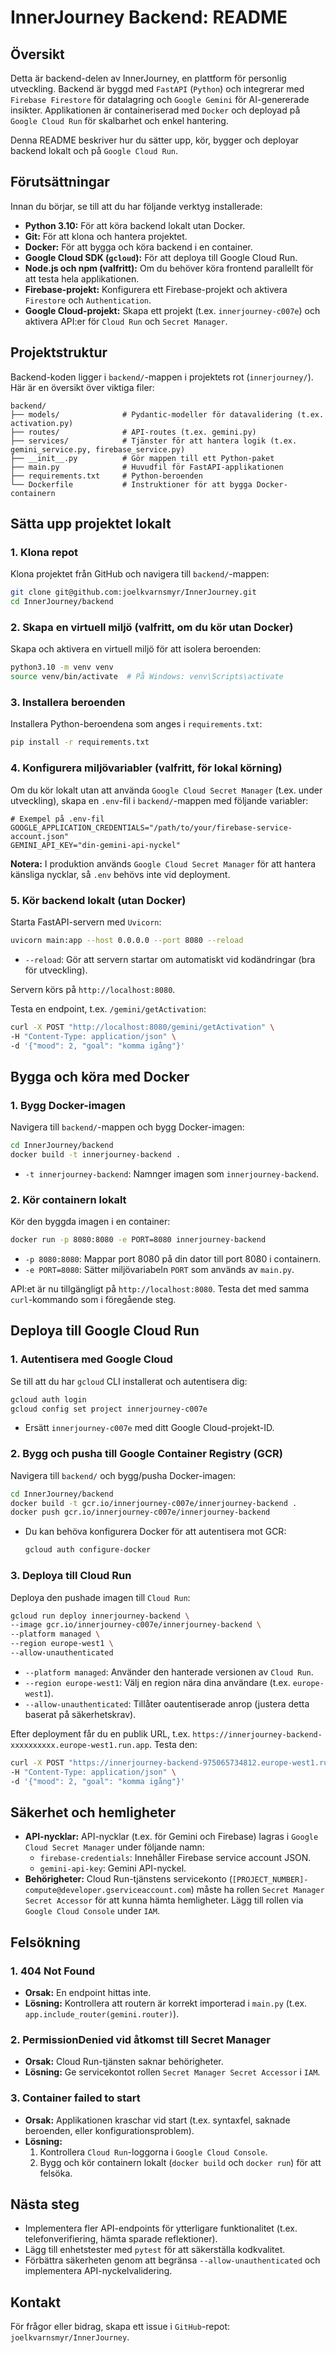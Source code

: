 # InnerJourney Backend: README

## Översikt

Detta är backend-delen av InnerJourney, en plattform för personlig utveckling. Backend är byggd med `FastAPI` (`Python`) och integrerar med `Firebase Firestore` för datalagring och `Google Gemini` för AI-genererade insikter. Applikationen är containeriserad med `Docker` och deployad på `Google Cloud Run` för skalbarhet och enkel hantering.

Denna README beskriver hur du sätter upp, kör, bygger och deployar backend lokalt och på `Google Cloud Run`.

## Förutsättningar

Innan du börjar, se till att du har följande verktyg installerade:

*   **Python 3.10:** För att köra backend lokalt utan Docker.
*   **Git:** För att klona och hantera projektet.
*   **Docker:** För att bygga och köra backend i en container.
*   **Google Cloud SDK (`gcloud`):** För att deploya till Google Cloud Run.
*   **Node.js och npm (valfritt):** Om du behöver köra frontend parallellt för att testa hela applikationen.
*   **Firebase-projekt:** Konfigurera ett Firebase-projekt och aktivera `Firestore` och `Authentication`.
*   **Google Cloud-projekt:** Skapa ett projekt (t.ex. `innerjourney-c007e`) och aktivera API:er för `Cloud Run` och `Secret Manager`.

## Projektstruktur

Backend-koden ligger i `backend/`-mappen i projektets rot (`innerjourney/`). Här är en översikt över viktiga filer:

```
backend/
├── models/              # Pydantic-modeller för datavalidering (t.ex. activation.py)
├── routes/              # API-routes (t.ex. gemini.py)
├── services/            # Tjänster för att hantera logik (t.ex. gemini_service.py, firebase_service.py)
├── __init__.py          # Gör mappen till ett Python-paket
├── main.py              # Huvudfil för FastAPI-applikationen
├── requirements.txt     # Python-beroenden
└── Dockerfile           # Instruktioner för att bygga Docker-containern
```

## Sätta upp projektet lokalt

### 1. Klona repot

Klona projektet från GitHub och navigera till `backend/`-mappen:

```bash
git clone git@github.com:joelkvarnsmyr/InnerJourney.git
cd InnerJourney/backend
```

### 2. Skapa en virtuell miljö (valfritt, om du kör utan Docker)

Skapa och aktivera en virtuell miljö för att isolera beroenden:

```bash
python3.10 -m venv venv
source venv/bin/activate  # På Windows: venv\Scripts\activate
```

### 3. Installera beroenden

Installera Python-beroendena som anges i `requirements.txt`:

```bash
pip install -r requirements.txt
```

### 4. Konfigurera miljövariabler (valfritt, för lokal körning)

Om du kör lokalt utan att använda `Google Cloud Secret Manager` (t.ex. under utveckling), skapa en `.env`-fil i `backend/`-mappen med följande variabler:

```text
# Exempel på .env-fil
GOOGLE_APPLICATION_CREDENTIALS="/path/to/your/firebase-service-account.json"
GEMINI_API_KEY="din-gemini-api-nyckel"
```

**Notera:** I produktion används `Google Cloud Secret Manager` för att hantera känsliga nycklar, så `.env` behövs inte vid deployment.

### 5. Kör backend lokalt (utan Docker)

Starta FastAPI-servern med `Uvicorn`:

```bash
uvicorn main:app --host 0.0.0.0 --port 8080 --reload
```

*   `--reload`: Gör att servern startar om automatiskt vid kodändringar (bra för utveckling).

Servern körs på `http://localhost:8080`.

Testa en endpoint, t.ex. `/gemini/getActivation`:

```bash
curl -X POST "http://localhost:8080/gemini/getActivation" \
-H "Content-Type: application/json" \
-d '{"mood": 2, "goal": "komma igång"}'
```

## Bygga och köra med Docker

### 1. Bygg Docker-imagen

Navigera till `backend/`-mappen och bygg Docker-imagen:

```bash
cd InnerJourney/backend
docker build -t innerjourney-backend .
```

*   `-t innerjourney-backend`: Namnger imagen som `innerjourney-backend`.

### 2. Kör containern lokalt

Kör den byggda imagen i en container:

```bash
docker run -p 8080:8080 -e PORT=8080 innerjourney-backend
```

*   `-p 8080:8080`: Mappar port 8080 på din dator till port 8080 i containern.
*   `-e PORT=8080`: Sätter miljövariabeln `PORT` som används av `main.py`.

API:et är nu tillgängligt på `http://localhost:8080`. Testa det med samma `curl`-kommando som i föregående steg.

## Deploya till Google Cloud Run

### 1. Autentisera med Google Cloud

Se till att du har `gcloud` CLI installerat och autentisera dig:

```bash
gcloud auth login
gcloud config set project innerjourney-c007e
```

*   Ersätt `innerjourney-c007e` med ditt Google Cloud-projekt-ID.

### 2. Bygg och pusha till Google Container Registry (GCR)

Navigera till `backend/` och bygg/pusha Docker-imagen:

```bash
cd InnerJourney/backend
docker build -t gcr.io/innerjourney-c007e/innerjourney-backend .
docker push gcr.io/innerjourney-c007e/innerjourney-backend
```

*   Du kan behöva konfigurera Docker för att autentisera mot GCR:

    ```bash
    gcloud auth configure-docker
    ```

### 3. Deploya till Cloud Run

Deploya den pushade imagen till `Cloud Run`:

```bash
gcloud run deploy innerjourney-backend \
--image gcr.io/innerjourney-c007e/innerjourney-backend \
--platform managed \
--region europe-west1 \
--allow-unauthenticated
```

*   `--platform managed`: Använder den hanterade versionen av `Cloud Run`.
*   `--region europe-west1`: Välj en region nära dina användare (t.ex. `europe-west1`).
*   `--allow-unauthenticated`: Tillåter oautentiserade anrop (justera detta baserat på säkerhetskrav).

Efter deployment får du en publik URL, t.ex. `https://innerjourney-backend-xxxxxxxxxx.europe-west1.run.app`. Testa den:

```bash
curl -X POST "https://innerjourney-backend-975065734812.europe-west1.run.app/gemini/getActivation" \
-H "Content-Type: application/json" \
-d '{"mood": 2, "goal": "komma igång"}'
```

## Säkerhet och hemligheter

*   **API-nycklar:** API-nycklar (t.ex. för Gemini och Firebase) lagras i `Google Cloud Secret Manager` under följande namn:
    *   `firebase-credentials`: Innehåller Firebase service account JSON.
    *   `gemini-api-key`: Gemini API-nyckel.
*   **Behörigheter:** Cloud Run-tjänstens servicekonto (`[PROJECT_NUMBER]-compute@developer.gserviceaccount.com`) måste ha rollen `Secret Manager Secret Accessor` för att kunna hämta hemligheter. Lägg till rollen via `Google Cloud Console` under `IAM`.

## Felsökning

### 1. 404 Not Found

*   **Orsak:** En endpoint hittas inte.
*   **Lösning:** Kontrollera att routern är korrekt importerad i `main.py` (t.ex. `app.include_router(gemini.router)`).

### 2. PermissionDenied vid åtkomst till Secret Manager

*   **Orsak:** Cloud Run-tjänsten saknar behörigheter.
*   **Lösning:** Ge servicekontot rollen `Secret Manager Secret Accessor` i `IAM`.

### 3. Container failed to start

*   **Orsak:** Applikationen kraschar vid start (t.ex. syntaxfel, saknade beroenden, eller konfigurationsproblem).
*   **Lösning:**
    1.  Kontrollera `Cloud Run`-loggorna i `Google Cloud Console`.
    2.  Bygg och kör containern lokalt (`docker build` och `docker run`) för att felsöka.

## Nästa steg

*   Implementera fler API-endpoints för ytterligare funktionalitet (t.ex. telefonverifiering, hämta sparade reflektioner).
*   Lägg till enhetstester med `pytest` för att säkerställa kodkvalitet.
*   Förbättra säkerheten genom att begränsa `--allow-unauthenticated` och implementera API-nyckelvalidering.

## Kontakt

För frågor eller bidrag, skapa ett issue i `GitHub`-repot: `joelkvarnsmyr/InnerJourney`.